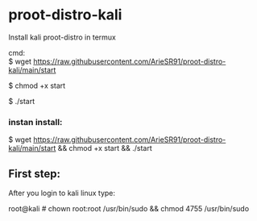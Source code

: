 # proot-distro-kali
Install kali proot-distro in termux

cmd:\
$ wget https://raw.githubusercontent.com/ArieSR91/proot-distro-kali/main/start

$ chmod +x start

$ ./start



### instan install:
$ wget https://raw.githubusercontent.com/ArieSR91/proot-distro-kali/main/start && chmod +x start && ./start




## First step:

After you login to kali linux type:

root@kali # chown root:root /usr/bin/sudo && chmod 4755 /usr/bin/sudo
